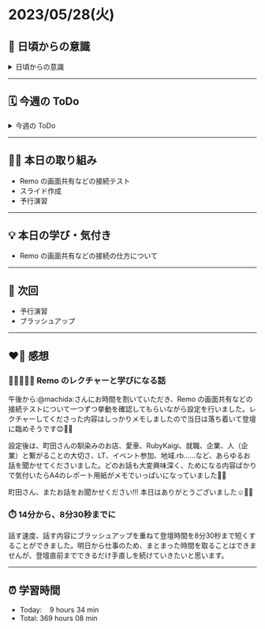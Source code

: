 # 2023/05/28(火)
## 🕺 日頃からの意識
<details><summary>日頃からの意識</summary>

- 成長スピードを早めよう。
- 自分の考えや気持ちを簡潔に言語化したり、相手にわかりやすく伝える話し方ができるようになろう。
- 心と身体の状態を把握しながら行動しよう。
- 腕立て・スクワット・腹筋・ストレッチを継続しよう。
- 説明文をよく読もう。ここでの「読む」は内容を認識・把握すること。
- 体調の回復に努めて、行動の範囲を元に戻そう。
- Git & GitHub とお友達になろう。
- RubyKaigi 当日まで Ruby についてできる限り学ぶこと。
- 「何を、どうするのか」という意識を常に持ちながらプラクティスに臨むこと。
- **Rubykaigi から得られた刺激や経験を学習に活かすこと ←New✨**
</details>

---

## 🗓️ 今週の ToDo
<details><summary>今週の ToDo</summary>

- [x] スライドの作成
- [x] LT 予行演習
- [x] ブラッシュアップ
</details>

---


## ✍🏻 本日の取り組み
- Remo の画面共有などの接続テスト
- スライド作成
- 予行演習

---


## 💡 本日の学び・気付き
- Remo の画面共有などの接続の仕方について

---


## 📍 次回
- 予行演習
- ブラッシュアップ

---


## ❤️‍🔥 感想
### 🧑🏻‍💻✍🏻 Remo のレクチャーと学びになる話
午後から:@machida:さんにお時間を割いていただき、Remo の画面共有などの接続テストについて一つずつ挙動を確認してもらいながら設定を行いました。レクチャーしてくださった内容はしっかりメモしましたので当日は落ち着いて登壇に臨めそうです😊👍🏻

設定後は、町田さんの馴染みのお店、愛車、RubyKaigi、就職、企業、人（企業）と繋がることの大切さ、LT、イベント参加、地域.rb......など、あらゆるお話を聞かせてくださいました。どのお話も大変興味深く、ためになる内容ばかりで気付いたらA4のレポート用紙がメモでいっぱいになっていました✍🏻

町田さん、またお話をお聞かせください!!!
本日はありがとうございました☺️🙏🏻

### ⏱️ 14分から、8分30秒までに
話す速度、話す内容にブラッシュアップを重ねて登壇時間を8分30秒まで短くすることができました。明日から仕事のため、まとまった時間を取ることはできませんが、登壇直前までできるだけ手直しを続けていきたいと思います。

---


## ⏰ 学習時間
- Today:&nbsp;&nbsp;&nbsp; 9 hours 34 min
- Total: 369 hours 08 min
